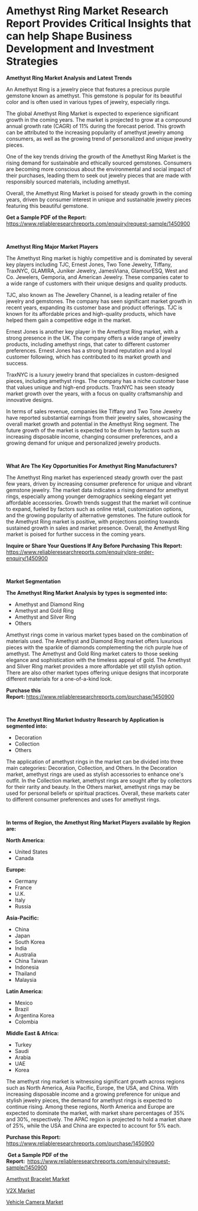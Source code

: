 <p><h1>Amethyst Ring Market Research Report Provides Critical Insights that can help Shape Business Development and Investment Strategies</h1></p><p><strong>Amethyst Ring Market Analysis and Latest Trends</strong></p>
<p><p>An Amethyst Ring is a jewelry piece that features a precious purple gemstone known as amethyst. This gemstone is popular for its beautiful color and is often used in various types of jewelry, especially rings.</p><p>The global Amethyst Ring Market is expected to experience significant growth in the coming years. The market is projected to grow at a compound annual growth rate (CAGR) of 11% during the forecast period. This growth can be attributed to the increasing popularity of amethyst jewelry among consumers, as well as the growing trend of personalized and unique jewelry pieces.</p><p>One of the key trends driving the growth of the Amethyst Ring Market is the rising demand for sustainable and ethically sourced gemstones. Consumers are becoming more conscious about the environmental and social impact of their purchases, leading them to seek out jewelry pieces that are made with responsibly sourced materials, including amethyst.</p><p>Overall, the Amethyst Ring Market is poised for steady growth in the coming years, driven by consumer interest in unique and sustainable jewelry pieces featuring this beautiful gemstone.</p></p>
<p><strong>Get a Sample PDF of the Report:&nbsp;</strong> <a href="https://www.reliableresearchreports.com/enquiry/request-sample/1450900">https://www.reliableresearchreports.com/enquiry/request-sample/1450900</a></p>
<p>&nbsp;</p>
<p><strong>Amethyst Ring Major Market Players</strong></p>
<p><p>The Amethyst Ring market is highly competitive and is dominated by several key players including TJC, Ernest Jones, Two Tone Jewelry, Tiffany, TraxNYC, GLAMIRA, Juniker Jewelry, JamesViana, GlamourESQ, West and Co. Jewelers, Gemporia, and American Jewelry. These companies cater to a wide range of customers with their unique designs and quality products.</p><p>TJC, also known as The Jewellery Channel, is a leading retailer of fine jewelry and gemstones. The company has seen significant market growth in recent years, expanding its customer base and product offerings. TJC is known for its affordable prices and high-quality products, which have helped them gain a competitive edge in the market.</p><p>Ernest Jones is another key player in the Amethyst Ring market, with a strong presence in the UK. The company offers a wide range of jewelry products, including amethyst rings, that cater to different customer preferences. Ernest Jones has a strong brand reputation and a loyal customer following, which has contributed to its market growth and success.</p><p>TraxNYC is a luxury jewelry brand that specializes in custom-designed pieces, including amethyst rings. The company has a niche customer base that values unique and high-end products. TraxNYC has seen steady market growth over the years, with a focus on quality craftsmanship and innovative designs.</p><p>In terms of sales revenue, companies like Tiffany and Two Tone Jewelry have reported substantial earnings from their jewelry sales, showcasing the overall market growth and potential in the Amethyst Ring segment. The future growth of the market is expected to be driven by factors such as increasing disposable income, changing consumer preferences, and a growing demand for unique and personalized jewelry products.</p></p>
<p>&nbsp;</p>
<p><strong>What Are The Key Opportunities For Amethyst Ring Manufacturers?</strong></p>
<p><p>The Amethyst Ring market has experienced steady growth over the past few years, driven by increasing consumer preference for unique and vibrant gemstone jewelry. The market data indicates a rising demand for amethyst rings, especially among younger demographics seeking elegant yet affordable accessories. Growth trends suggest that the market will continue to expand, fueled by factors such as online retail, customization options, and the growing popularity of alternative gemstones. The future outlook for the Amethyst Ring market is positive, with projections pointing towards sustained growth in sales and market presence. Overall, the Amethyst Ring market is poised for further success in the coming years.</p></p>
<p><strong>Inquire or Share Your Questions If Any Before Purchasing This Report:</strong> <a href="https://www.reliableresearchreports.com/enquiry/pre-order-enquiry/1450900">https://www.reliableresearchreports.com/enquiry/pre-order-enquiry/1450900</a></p>
<p>&nbsp;</p>
<p><strong>Market Segmentation</strong></p>
<p><strong>The Amethyst Ring Market Analysis by types is segmented into:</strong></p>
<p><ul><li>Amethyst and Diamond Ring</li><li>Amethyst and Gold Ring</li><li>Amethyst and Silver Ring</li><li>Others</li></ul></p>
<p><p>Amethyst rings come in various market types based on the combination of materials used. The Amethyst and Diamond Ring market offers luxurious pieces with the sparkle of diamonds complementing the rich purple hue of amethyst. The Amethyst and Gold Ring market caters to those seeking elegance and sophistication with the timeless appeal of gold. The Amethyst and Silver Ring market provides a more affordable yet still stylish option. There are also other market types offering unique designs that incorporate different materials for a one-of-a-kind look.</p></p>
<p><strong>Purchase this Report:&nbsp;</strong><a href="https://www.reliableresearchreports.com/purchase/1450900">https://www.reliableresearchreports.com/purchase/1450900</a></p>
<p>&nbsp;</p>
<p><strong>The Amethyst Ring Market Industry Research by Application is segmented into:</strong></p>
<p><ul><li>Decoration</li><li>Collection</li><li>Others</li></ul></p>
<p><p>The application of amethyst rings in the market can be divided into three main categories: Decoration, Collection, and Others. In the Decoration market, amethyst rings are used as stylish accessories to enhance one's outfit. In the Collection market, amethyst rings are sought after by collectors for their rarity and beauty. In the Others market, amethyst rings may be used for personal beliefs or spiritual practices. Overall, these markets cater to different consumer preferences and uses for amethyst rings.</p></p>
<p>&nbsp;</p>
<p><strong>In terms of Region, the Amethyst Ring Market Players available by Region are:</strong></p>
<p>
    <p> <strong> North America: </strong>
        <ul>
            <li>United States</li>
            <li>Canada</li>
        </ul>
        </p> 
    <p> <strong> Europe: </strong>
        <ul>
            <li>Germany</li>
            <li>France</li>
            <li>U.K.</li>
            <li>Italy</li>
            <li>Russia</li>
        </ul>
        </p> 
    <p> <strong> Asia-Pacific: </strong>
        <ul>
            <li>China</li>
            <li>Japan</li>
            <li>South Korea</li>
            <li>India</li>
            <li>Australia</li>
            <li>China Taiwan</li>
            <li>Indonesia</li>
            <li>Thailand</li>
            <li>Malaysia</li>
        </ul>
        </p> 
    <p> <strong> Latin America: </strong>
        <ul>
            <li>Mexico</li>
            <li>Brazil</li>
            <li>Argentina Korea</li>
            <li>Colombia</li>
        </ul>
        </p> 
    <p> <strong> Middle East & Africa: </strong>
        <ul>
            <li>Turkey</li>
            <li>Saudi</li>
            <li>Arabia</li>
            <li>UAE</li>
            <li>Korea</li>
        </ul>
    </p>
    </p>
<p><p>The amethyst ring market is witnessing significant growth across regions such as North America, Asia Pacific, Europe, the USA, and China. With increasing disposable income and a growing preference for unique and stylish jewelry pieces, the demand for amethyst rings is expected to continue rising. Among these regions, North America and Europe are expected to dominate the market, with market share percentages of 35% and 30%, respectively. The APAC region is projected to hold a market share of 25%, while the USA and China are expected to account for 5% each.</p></p>
<p><strong>Purchase this Report: </strong><a href="https://www.reliableresearchreports.com/purchase/1450900">https://www.reliableresearchreports.com/purchase/1450900</a></p>
<p>&nbsp;<strong>Get a Sample PDF of the Report:&nbsp;&nbsp;</strong><a href="https://www.reliableresearchreports.com/enquiry/request-sample/1450900">https://www.reliableresearchreports.com/enquiry/request-sample/1450900</a></p>
<p><strong></strong></p>
<p><p><a href="https://github.com/lataunyatinikmelvin59ilbd0dv/Market-Research-Report-List-1/blob/main/amethyst-bracelet-market.md">Amethyst Bracelet Market</a></p><p><a href="https://unruly-ladybug-44b.notion.site/V2X-Market-with-the-goal-of-estimating-the-market-size-and-future-growth-potential-of-various-market-3bf9ef211949463aac5995063d62f7df">V2X Market</a></p><p><a href="https://cute-banjo-8ca.notion.site/Vehicle-Camera-Market-Dynamics-2024-2031-Also-about-Its-Market-Trends-Projections-and-Opportuniti-f58f0aaa228c4bc18abd3bed8568dc47">Vehicle Camera Market</a></p></p>